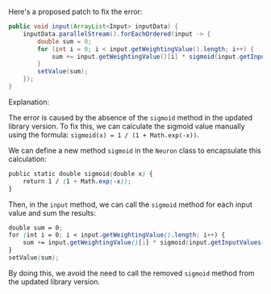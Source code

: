 Here's a proposed patch to fix the error:
```java
public void input(ArrayList<Input> inputData) {
    inputData.parallelStream().forEachOrdered(input -> {
        double sum = 0;
        for (int i = 0; i < input.getWeightingValue().length; i++) {
            sum += input.getWeightingValue()[i] * sigmoid(input.getInputValues()[i]);
        }
        setValue(sum);
    });
}
```
Explanation:

The error is caused by the absence of the `sigmoid` method in the updated library version. To fix this, we can calculate the sigmoid value manually using the formula: `sigmoid(x) = 1 / (1 + Math.exp(-x))`.

We can define a new method `sigmoid` in the `Neuron` class to encapsulate this calculation:
```scss
public static double sigmoid(double x) {
    return 1 / (1 + Math.exp(-x));
}
```
Then, in the `input` method, we can call the `sigmoid` method for each input value and sum the results:
```scss
double sum = 0;
for (int i = 0; i < input.getWeightingValue().length; i++) {
    sum += input.getWeightingValue()[i] * sigmoid(input.getInputValues()[i]);
}
setValue(sum);
```
By doing this, we avoid the need to call the removed `sigmoid` method from the updated library version.